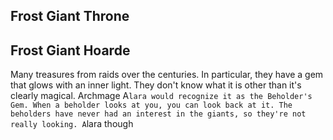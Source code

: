 

## Frost Giant Throne

## Frost Giant Hoarde
Many treasures from raids over the centuries.  In particular, they have a gem that glows with an inner light. They don't know what it is other than it's clearly magical.  Archmage A`lara would recognize it as the Beholder's Gem. When a beholder looks at you, you can look back at it. The beholders have never had an interest in the giants, so they're not really looking. A`lara though